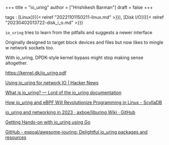 +++
title = "io_uring"
author = ["Hrishikesh Barman"]
draft = false
+++

tags
: [Linux]({{< relref "20221101150211-linux.md" >}}), [Disk I/O]({{< relref "20230402013722-disk_i_o.md" >}})


`io_uring` tries to learn from the pitfalls and suggests a newer interface

Originally designed to target block devices and files but now likes to mingle w network sockets too.

With io_uring, DPDK-style kernel bypass might stop making sense altogether.

<https://kernel.dk/io_uring.pdf>

[Using io_uring for network IO | Hacker News](https://news.ycombinator.com/item?id=35547316)

[What is io_uring? — Lord of the io_uring documentation](https://unixism.net/loti/what_is_io_uring.html)

[How io_uring and eBPF Will Revolutionize Programming in Linux - ScyllaDB](https://www.scylladb.com/2020/05/05/how-io_uring-and-ebpf-will-revolutionize-programming-in-linux/)

[io_uring and networking in 2023 · axboe/liburing Wiki · GitHub](https://github.com/axboe/liburing/wiki/io_uring-and-networking-in-2023/a6b20fcee88b253eb7dd8240e3c6535c4d32de72)

[Getting Hands-on with io_uring using Go](https://developers.mattermost.com/blog/hands-on-iouring-go/)

[GitHub - espoal/awesome-iouring: Delightful io_uring packages and resources](https://github.com/espoal/awesome-iouring)
